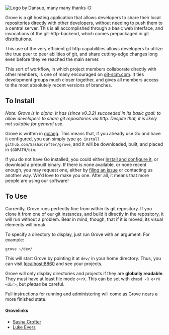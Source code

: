 ![Logo by Dansup, many many thanks :D](https://raw.github.com/SashaCrofter/grove/development/res/logo.png)

Grove is a git hosting application that allows developers to share their local repositories directly with other developers, without needing to push them to a central server. This is all accomplished through a basic web interface, and invocations of the git-http-backend, which comes prepackaged in git distributions.

This use of the very efficient git http capabilities allows developers to utilize the true peer to peer abilities of git, and share cutting-edge changes long even before they've reached the main server.

This sort of workflow, in which project members collaborate directly with other members, is one of many encouraged on [git-scm.com](http://git-scm.com/about/distributed). It ties development groups much closer together, and gives all members access to the most absolutely recent versions of branches.

## To Install
*Note: Grove is in alpha. It has (since v0.3.2) succeeded in its basic goal: to allow developers to share git repositories via http. Despite that, it is likely not suitable for general use.*

Grove is written in [golang](http://golang.org). This means that, if you already use Go and have it configured, you can simply type `go install github.com/SashaCrofter/grove`, and it will be downloaded, built, and placed in `$GOPATH/bin`.

If you do not have Go installed, you could either [install and configure it](http://golang.org/doc/install), or download a prebuilt binary. If there is none available, or none recent enough, you may request one, either by [filing an issue](https://github.com/SashaCrofter/grove/issues) or contacting us another way. We'd love to make you one. After all, it means that more people are using our software!

## To Use
Currently, Grove runs perfectly fine from within its git repository. If you clone it from one of our git instances, and build it directly in the repository, it will run without a problem. Bear in mind, though, that if it is moved, its visual elements will break.

To specify a directory to display, just run Grove with an argument. For example:
```
grove ~/dev/
```
This will start Grove by pointing it at `dev/` in your home directory. Thus, you can visit [localhost:8860](http://localhost:8860/) and see your projects.

Grove will only display directories and projects if they are **globally readable**. They must have at least file mode `o+rX`. This can be set with `chmod -R o+rX <dir>`, but *please* be careful.

Full instructions for running and administering will come as Grove nears a more finished state.

#### Grovelinks
- [Sasha Crofter](http://[fcdf:db8b:fbf5:d3d7:64a:5aa3:f326:149c]:8860/go/src/github.com/SashaCrofter/grove)
- [Luke Evers](http://[fc2e:9943:1633:403e:2346:3704:8cd8:1c78]:8860/go/src/grove)
